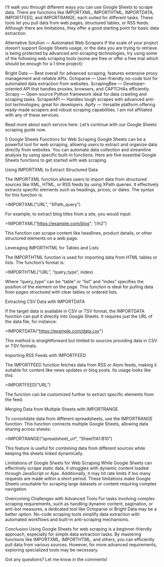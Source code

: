 I’ll walk you through different ways you can use Google Sheets to scrape data. There are functions like IMPORTXML, IMPORTHTML, IMPORTDATA, IMPORTFEED, and IMPORTRANGE, each suited for different tasks. These tools let you pull data from web pages, structured tables, or RSS feeds. Although there are limitations, they offer a good starting point for basic data extraction.

Alternative Solution — Automated Web Scrapers
If the scale of your project doesn’t support Google Sheets usage, or the data you are trying to retrieve is being protected by advanced anti-scraping technologies, try using some of the following web scraping tools (some are free or offer a free trial which should be enough for a 1 time project):

Bright Data — Best overall for advanced scraping; features extensive proxy management and reliable APIs.
Octoparse — User-friendly no-code tool for automated data extraction from websites.
ScrapingBee — Developer-oriented API that handles proxies, browsers, and CAPTCHAs efficiently.
Scrapy — Open-source Python framework ideal for data crawling and scraping tasks.
ScraperAPI — Handles tough scrapes with advanced anti-bot technologies; great for developers.
Apify — Versatile platform offering ready-made scrapers and robust scraping capabilities.
I am not affiliated with any of these services.

Read more about each service here. Let’s continue with our Google Sheets scraping guide now.

5 Google Sheets Functions for Web Scraping
Google Sheets can be a powerful tool for web scraping, allowing users to extract and organize data directly from websites. You can automate data collection and streamline analysis by using specific built-in functions. Here are five essential Google Sheets functions to get started with web scraping.

Using IMPORTXML to Extract Structured Data

The IMPORTXML function allows users to import data from structured sources like XML, HTML, or RSS feeds by using XPath queries. It effectively extracts specific elements such as headings, prices, or dates. The syntax for this function is:

=IMPORTXML(“URL”, “XPath_query”)

For example, to extract blog titles from a site, you would input:

=IMPORTXML(“https://example.com/blog", “//h2”)

This function can scrape content like headlines, product details, or other structured elements on a web page.

Leveraging IMPORTHTML for Tables and Lists

The IMPORTHTML function is used for importing data from HTML tables or lists. The function’s format is:

=IMPORTHTML(“URL”, “query_type”, index)

Where “query_type” can be “table” or “list” and “index” specifies the position of the element on the page. This function is ideal for pulling data from pages structured with clear tables or ordered lists.

Extracting CSV Data with IMPORTDATA

If the target data is available in CSV or TSV format, the IMPORTDATA function can pull it directly into Google Sheets. It requires just the URL of the data file, for instance:

=IMPORTDATA(“https://example.com/data.csv")

This method is straightforward but limited to sources providing data in CSV or TSV formats.

Importing RSS Feeds with IMPORTFEED

The IMPORTFEED function fetches data from RSS or Atom feeds, making it suitable for content like news updates or blog posts. Its usage looks like this:

=IMPORTFEED(“URL”)

The function can be customized further to extract specific elements from the feed.

Merging Data from Multiple Sheets with IMPORTRANGE

To consolidate data from different spreadsheets, use the IMPORTRANGE function. This function connects multiple Google Sheets, allowing data sharing across sheets:

=IMPORTRANGE(“spreadsheet_url”, “Sheet1!A1:B10”)

This feature is useful for combining data from different sources while keeping the sheets linked dynamically.

Limitations of Google Sheets for Web Scraping
While Google Sheets can effectively scrape static data, it struggles with dynamic content loaded through JavaScript or Ajax. Additionally, it may hit rate limits if too many requests are made within a short period. These limitations make Google Sheets unsuitable for scraping large datasets or content requiring complex navigation.

Overcoming Challenges with Advanced Tools
For tasks involving complex scraping requirements, such as handling dynamic content, pagination, or anti-bot measures, a dedicated tool like Octoparse or Bright Data may be a better option. No-code scraping tools simplify data extraction with automated workflows and built-in anti-scraping mechanisms.

Conclusion
Using Google Sheets for web scraping is a beginner-friendly approach, especially for simple data extraction tasks. By mastering functions like IMPORTXML, IMPORTHTML, and others, you can efficiently pull data from various sources. However, for more advanced requirements, exploring specialized tools may be necessary.

Got any questions? Let me know in the comments!